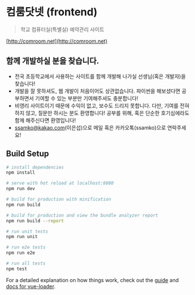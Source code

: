 # 컴룸닷넷 (frontend)

> 학교 컴퓨터실(특별실) 예약관리 사이트

[http://comroom.net](http://comroom.net)

## 함께 개발하실 분을 찾습니다.

- 전국 초등학교에서 사용하는 사이트를 함께 개발해 나가실 선생님(혹은 개발자)을 찾습니다!
- 개발을 잘 못하셔도, 웹 개발이 처음이어도 상관없습니다. 파이썬을 해보셨다면 공부하면서 기여할 수 있는 부분만 기여해주셔도 충분합니다!
- 비영리 사이트이기 때문에 수익이 없고, 보수도 드리지 못합니다. 다만, 기여를 전혀하지 않고, 질문만 하시는 분도 환영합니다! 공부를 위해, 혹은 단순한 호기심에라도 함께 해주신다면 환영입니다!
- ssamko@kakao.com(이은섭)으로 메일 혹은 카카오톡(ssamko)으로 연락주세요!

## Build Setup

``` bash
# install dependencies
npm install

# serve with hot reload at localhost:8080
npm run dev

# build for production with minification
npm run build

# build for production and view the bundle analyzer report
npm run build --report

# run unit tests
npm run unit

# run e2e tests
npm run e2e

# run all tests
npm test
```

For a detailed explanation on how things work, check out the [guide](http://vuejs-templates.github.io/webpack/) and [docs for vue-loader](http://vuejs.github.io/vue-loader).

